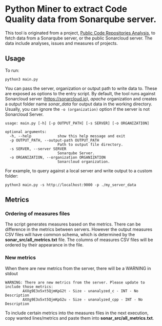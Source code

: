# Python Miner to extract Code Quality data from Sonarqube server.

This tool is originated from a project, [Public Code Repositories Analysis](https://github.com/hungnguyen10897/Public-Code-Repositories-Analysis), to fetch data from a Sonarqube server, or the public Sonarcloud server. The data include analyses, issues and measures of projects.

## Usage

To run:
```
python3 main.py
```

You can pass the server, organization or output path to write data to. These are exposed as options to the entry script. By default, the tool runs against Sonarcloud server (https://sonarcloud.io), _apache_ organization and creates a output folder name _sonar_data_ for output data in the working directory. Usually, you can ignore the `-o (organization)` option if the server is not Sonarcloud Server.

```
usage: main.py [-h] [-p OUTPUT_PATH] [-s SERVER] [-o ORGANIZATION]

optional arguments:
  -h, --help            show this help message and exit
  -p OUTPUT_PATH, --output-path OUTPUT_PATH
                        Path to output file directory.
  -s SERVER, --server SERVER
                        Sonarqube Server.
  -o ORGANIZATION, --organization ORGANIZATION
                        Sonarcloud organization.
```

For example, to query against a local server and write output to a custom folder:

```
python3 main.py -s http://localhost:9000 -p ./my_server_data

```

## Metrics

### Ordering of measures files

The script generates measures based on the metrics. There can be difference in the metrics between servers. However the output measures CSV files will have common schema, which is determined by the **sonar_src/all_metrics.txt** file. The columns of measures CSV files will be ordered by their appearance in the file.

### New metrics

When there are new metrics from the server, there will be a WARNING in stdout

```
WARNING: There are new metrics from the server. Please update to include those metrics:
        AXXg9E3o5xt5QjmKpG2t - Size - unanalyzed_c - INT - No Description
        AXXg9E3o5xt5QjmKpG2u - Size - unanalyzed_cpp - INT - No Description
```

To include certain metrics into the measures files in the next execution, copy wanted lines/metrics and paste them into **sonar_src/all_metrics.txt**.

